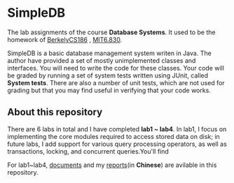 # SimpleDB
The lab assignments of the course **Database Systems**.
It used to be the homework of [BerkelyCS186](https://cs186berkeley.net/) , [MIT6.830](https://ocw.mit.edu/courses/electrical-engineering-and-computer-science/6-830-database-systems-fall-2010/assignments/).

SimpleDB is a basic database management system writen in Java.
The author have provided a set of 
mostly unimplemented classes and interfaces. You will need to write the 
code for these classes. Your code will be graded by running a set of system 
tests written using JUnit, called **System tests**.
There are also a number of unit tests, which are not used for grading but 
that you may find useful in verifying that your code works.

## About this repository

There are 6 labs in total and I have completed **lab1 ~ lab4**. 
In lab1, I focus on implementing the core 
modules required to access stored data on disk; in future labs, I
add support for various query processing operators, as well as 
transactions, locking, and concurrent queries.You'll find 

For lab1~lab4, [documents](https://github.com/inata1024/SimpleDB/tree/main/documents) and my [reports](https://github.com/inata1024/SimpleDB/tree/main/reports)(in **Chinese**) are avilable in this repository.
